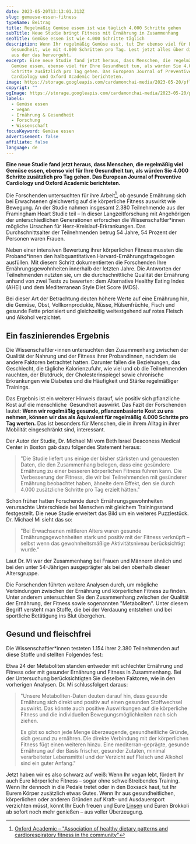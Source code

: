 ```yaml
---
date: 2023-05-20T13:13:01.313Z
slug: gemuese-essen-fitness
typeName: Beitrag
title: Regelmäßig Gemüse essen ist wie täglich 4.000 Schritte gehen
subTitle: Neue Studie bringt Fitness mit Ernährung in Zusammenhang
seoTitle: Gemüse essen ist wie 4.000 Schritte täglich
description: Wenn Ihr regelmäßig Gemüse esst, tut Ihr ebenso viel für Eure
  Gesundheit, wie mit 4.000 Schritten pro Tag. Lest jetzt alles über die Studie,
  aus der das hervorgeht.
excerpt: Eine neue Studie fand jetzt heraus, dass Menschen, die regelmäßig viel
  Gemüse essen, ebenso viel für Ihre Gesundheit tun, als würden Sie 4.000
  Schritte zusätzlich pro Tag gehen. Das European Journal of Preventive
  Cardiology und Oxford Academic berichteten.
image: https://storage.googleapis.com/cardamonchai-media/2023-05-20/pflanzliche-ernaehrung-jpg-imagine-487808_668f2a_4608_3456/640.webp
copyrigt: ""
ogImage: https://storage.googleapis.com/cardamonchai-media/2023-05-20/pflanzliche-ernaehrung-og-jpeg-imagine-487808_679029_1200_628/640.webp
labels:
  - Gemüse essen
  - vegan
  - Ernährung & Gesundheit
  - Forschung
  - Wissenschaft
focusKeyword: Gemüse essen
advertisement: false
affiliate: false
language: de
---
```

**Eine neue Studie fand jetzt heraus, dass Menschen, die regelmäßig viel Gemüse essen, ebenso viel für Ihre Gesundheit tun, als würden Sie 4.000 Schritte zusätzlich pro Tag gehen. Das European Journal of Preventive Cardiology und Oxford Academic berichteten.**

Die Forschenden untersuchten für ihre Arbeit[^1], ob gesunde Ernährung sich bei Erwachsenen gleichwertig auf die körperliche Fitness auswirkt wie Bewegung. An der Studie nahmen insgesamt 2.380 Teilnehmende aus der Framingham Heart Studie teil – In dieser Langzeitforschung mit Angehörigen der unterschiedlichen Generationen erforschen die Wissenschaftler*innen mögliche Ursachen für Herz-Kreislauf-Erkrankungen. Das Durchschnittsalter der Teilnehmenden betrug 54 Jahre, 54 Prozent der Personen waren Frauen.

Neben einer intensiven Bewertung ihrer körperlichen Fitness mussten die Proband*innen den halbquantitativen Harvard-Ernährungsfragebogen ausfüllen. Mit diesem Schritt dokumentierten die Forschenden Ihre Ernährungsgewohnheiten innerhalb der letzten Jahre. Die Antworten der Teilnehmenden nutzten sie, um die durchschnittliche Qualität der Ernährung anhand von zwei Tests zu bewerten: dem Alternative Healthy Eating Index (AHEI) und dem Mediterranean Style Diet Score (MDS). 

Bei dieser Art der Betrachtung deuten höhere Werte auf eine Ernährung hin, die Gemüse, Obst, Vollkornprodukte, Nüsse, Hülsenfrüchte, Fisch und gesunde Fette priorisiert und gleichzeitig weitestgehend auf rotes Fleisch und Alkohol verzichtet.

## Ein faszinierendes Ergebnis

Die Wissenschaftler⋆innen untersuchten den Zusammenhang zwischen der Qualität der Nahrung und der Fitness ihrer Probandinnen, nachdem sie andere Faktoren betrachtet hatten. Darunter fallen die Beziehungen, das Geschlecht, die tägliche Kalorienzufuhr, wie viel und ob die Teilnehmenden rauchten, der Blutdruck, der Cholesterinspiegel sowie chronische Erkrankungen wie Diabetes und die Häufigkeit und Stärke regelmäßiger Trainings.

Das Ergebnis ist ein weiterer Hinweis darauf, wie positiv sich pflanzliche Kost auf die menschliche  Gesundheit auswirkt. Das Fazit der Forschenden lautet: **Wenn wir regelmäßig gesunde, pflanzenbasierte Kost zu uns nehmen, können wir das als Äquivalent für regelmäßig 4.000 Schritte pro Tag werten.** Das ist besonders für Menschen, die in ihrem Alltag in ihrer Mobilität eingeschränkt sind, interessant.

Der Autor der Studie, Dr. Michael Mi vom Beth Israel Deaconess Medical Center in Boston gab dazu
folgendes Statement heraus: 

> "Die Studie liefert uns einige der bisher stärksten und genauesten Daten, die den Zusammenhang belegen, dass eine gesündere Ernährung zu einer besseren körperlichen Fitness führen kann. Die Verbesserung der Fitness, die wir bei Teilnehmenden mit gesünderer Ernährung beobachtet haben, ähnelte dem Effekt, den sie durch 4.000 zusätzliche Schritte pro Tag erzielt hätten."

Schon früher hatten Forschende durch Ernährungsgewohnheiten verursachte Unterschiede bei Menschen mit gleichem Trainingsstand festgestellt. Die neue Studie erweitert das Bild um ein weiteres Puzzlestück. Dr. Michael Mi  sieht das so:

> "Bei Erwachsenen mittleren Alters waren gesunde Ernährungsgewohnheiten stark und positiv mit der Fitness verknüpft –  selbst wenn das gewohnheitsmäßige Aktivitätsniveau berücksichtigt wurde."

Laut Dr. Mi war der Zusammenhang bei Frauen und Männern ähnlich und bei den unter 54-Jährigen ausgeprägter als bei den oberhalb dieser Altersgruppe.

Die Forschenden führten weitere Analysen durch, um mögliche Verbindungen zwischen der Ernährung und körperlichen Fitness zu finden. Unter anderem untersuchten Sie den Zusammenhang zwischen der Qualität der Ernährung, der Fitness sowie sogenannten "Metaboliten". Unter diesem Begriff versteht man Stoffe, die bei der Verdauung entstehen und bei sportliche Betätigung ins Blut übergehen.

## Gesund und fleischfrei

Die Wissenschaftler*innen testeten 1.154 ihrer 2.380 Teilnehmenden auf diese Stoffe und stellten Folgendes fest:

Etwa 24 der Metaboliten standen entweder mit schlechter Ernährung und Fitness oder mit gesunder Ernährung und Fitness in Zusammenhang. Bei der Untersuchung berücksichtigten Sie dieselben Faktoren, wie in den vorherigen Analysen. Dr. Mi schlussfolgert daraus:

> "Unsere Metaboliten-Daten deuten darauf hin, dass gesunde Ernährung sich direkt und positiv auf einen gesunden Stoffwechsel auswirkt. Das könnte auch positive Auswirkungen auf die körperliche Fitness und die individuellen Bewegungsmöglichkeiten nach sich ziehen.
> 
> Es gibt so schon jede Menge überzeugende, gesundheitliche Gründe, sich gesund zu ernähren. Die direkte Verbindung mit der körperlichen Fitness fügt einen weiteren hinzu. Eine mediterran-geprägte, gesunde Ernährung auf der Basis frischer, gesunder Zutaten, minimal verarbeiteter Lebensmittel und der Verzicht auf Fleisch und Alkohol sind ein guter Anfang."

Jetzt haben wir es also schwarz auf weiß: Wenn Ihr vegan lebt, fördert Ihr auch Eure körperliche Fitness – sogar ohne schweißtreibendes Training. Wenn Ihr dennoch in die Pedale tretet oder in den Boxsack haut, tut Ihr Eurem Körper zusätzlich etwas Gutes. Wenn Ihr aus gesundheitlichen, körperlichen oder anderen Gründen auf Kraft- und Ausdauersport verzichten müsst, könnt Ihr Euch freuen und Eure [Linsen](/2022/11/veganes-protein/) und Euren Brokkoli ab sofort noch mehr genießen – aus voller Überzeugung.

[^1]: [Oxford Academic – "Association of healthy dietary patterns and cardiorespiratory fitness in the community"](https://academic.oup.com/eurjpc/advance-article/doi/10.1093/eurjpc/zwad113/7146619?login=false)